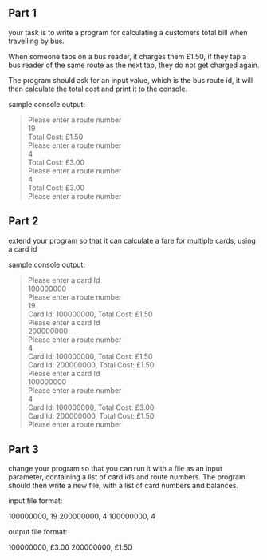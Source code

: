 Part 1
-------------------

your task is to write a program for calculating a customers total bill when travelling by bus.

When someone taps on a bus reader, it charges them £1.50, if they tap a bus reader of the same route
as the next tap, they do not get charged again. 

The program should ask for an input value, which is the bus route id, it will then calculate the total
cost and print it to the console.

sample console output:

>Please enter a route number  
19  
>Total Cost: £1.50  
>Please enter a route number  
4  
>Total Cost: £3.00  
>Please enter a route number  
4  
>Total Cost: £3.00  
>Please enter a route number  

Part 2
-------------------

extend your program so that it can calculate a fare for multiple cards, using a card id 

sample console output:

>Please enter a card Id  
>100000000  
>Please enter a route number  
19  
>Card Id: 100000000, Total Cost: £1.50  
>Please enter a card Id  
>200000000  
>Please enter a route number  
4  
>Card Id: 100000000, Total Cost: £1.50  
>Card Id: 200000000, Total Cost: £1.50  
>Please enter a card Id  
>100000000  
>Please enter a route number  
4  
>Card Id: 100000000, Total Cost: £3.00  
>Card Id: 200000000, Total Cost: £1.50  
>Please enter a route number  

Part 3
-------------------

change your program so that you can run it with a file as an input parameter, containing a 
list of card ids and route numbers. The program should then write a new file, with a list of 
card numbers and balances.

input file format:

100000000, 19
200000000, 4
100000000, 4

output file format:

100000000, £3.00
200000000, £1.50

